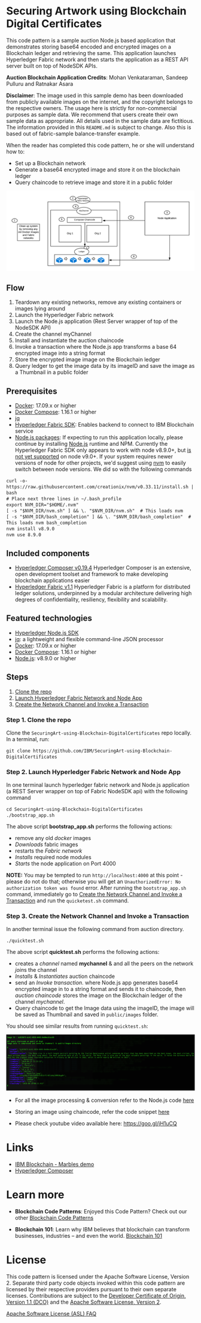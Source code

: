 


# Securing Artwork using Blockchain Digital Certificates

This code pattern is a sample auction Node.js based application that demonstrates storing base64 encoded and encrypted images on a Blockchain ledger and retrieving the same. This application launches Hyperledger Fabric network and then starts the application as a REST API server built on top of NodeSDK APIs.

**Auction Blockchain Application Credits**: Mohan Venkataraman, Sandeep Pulluru and Ratnakar Asara

**Disclaimer**: The image used in this sample demo has been downloaded from publicly available images on the internet, and the copyright belongs to the respective owners. The usage here is strictly for non-commercial purposes as sample data. We recommend that users create their own sample data as appropriate. All details used in the sample data are fictitious. The information provided in this `README.md` is subject to change. Also this is based out of fabric-sample balance-transfer example.

When the reader has completed this code pattern, he or she will understand how to:

* Set up a Blockchain network
* Generate a base64 encrypted image and store it on the blockchain ledger
* Query chaincode to retrieve image and store it in a public folder


<!--Remember to dump an image in this path-->
<p align="center">
<img src="./readme-images/auction-diagram.png"/>
</p>

## Flow
<!--Add new flow steps based on the architecture diagram-->
1. Teardown any existing networks, remove any existing containers or images lying around
2. Launch the Hyperledger Fabric network
3. Launch the Node.js application (Rest Server wrapper of top of the NodeSDK API)
4. Create the channel myChannel
5. Install and instantiate the auction chaincode
6. Invoke a transaction where the Node.js app transforms a base 64 encrypted image into a string format
7. Store the encrypted image image on the Blockchain ledger
8. Query ledger to get the image data by its imageID and save the image as a Thumbnail in a public folder

<!--Update this section-->
## Prerequisites
* [Docker](https://www.docker.com/): 17.09.x or higher
* [Docker Compose](https://docs.docker.com/compose/): 1.16.1 or higher
* [jq](https://stedolan.github.io/jq/)
* [Hyperledger Fabric SDK](https://fabric-sdk-node.github.io/): Enables backend to connect to IBM Blockchain service
* [Node.js packages](https://docs.docker.com/compose/): If expecting to run this application locally, please continue by installing [Node.js](https://docs.docker.com/compose/) runtime and NPM. Currently the Hyperledger Fabric SDK only appears to work with node v8.9.0+, but [is not yet supported](https://github.com/hyperledger/fabric-sdk-node#build-and-test) on node v9.0+. If your system requires newer versions of node for other projects, we'd suggest using [nvm](https://github.com/creationix/nvm) to easily switch between node versions. We did so with the following commands
```
curl -o- https://raw.githubusercontent.com/creationix/nvm/v0.33.11/install.sh | bash
# Place next three lines in ~/.bash_profile
export NVM_DIR="$HOME/.nvm"
[ -s "$NVM_DIR/nvm.sh" ] && \. "$NVM_DIR/nvm.sh"  # This loads nvm
[ -s "$NVM_DIR/bash_completion" ] && \. "$NVM_DIR/bash_completion"  # This loads nvm bash_completion
nvm install v8.9.0
nvm use 8.9.0
```

<!--Update this section-->
## Included components
* [Hyperledger Composer v0.19.4](https://hyperledger.github.io/composer/latest/) Hyperledger Composer is an extensive, open development toolset and framework to make developing blockchain applications easier
* [Hyperledger Fabric v1.1](https://hyperledger-fabric.readthedocs.io) Hyperledger Fabric is a platform for distributed ledger solutions, underpinned by a modular architecture delivering high degrees of confidentiality, resiliency, flexibility and scalability.

<!--Update this section-->
## Featured technologies
* [Hyperledger Node.js SDK](https://github.com/hyperledger/fabric-sdk-node)
* [jq](https://stedolan.github.io/jq/): a lightweight and flexible command-line JSON processor
* [Docker](https://www.docker.com/): 17.09.x or higher
* [Docker Compose](https://docs.docker.com/compose/): 1.16.1 or higher
* [Node.js](https://docs.docker.com/compose/): v8.9.0 or higher

## Steps
1. [Clone the repo](#1-clone-the-repo)
2. [Launch Hyperledger Fabric Network and Node App](#2-launch-hyperledger-fabric-network-and-node-app)
3. [Create the Network Channel and Invoke a Transaction](#3-Create-the-Network-Channel-and-Invoke-a-Transaction)


### Step 1. Clone the repo

Clone the `SecuringArt-using-Blockchain-DigitalCertificates` repo locally. In a terminal, run:

```
git clone https://github.com/IBM/SecuringArt-using-Blockchain-DigitalCertificates
```

### Step 2. Launch Hyperledger Fabric Network and Node App

In one terminal launch hyperledger fabric network and Node.js application (a REST Server wrapper on top of Fabric NodeSDK api) with the following command
```
cd SecuringArt-using-Blockchain-DigitalCertificates
./bootstrap_app.sh
```
The above script **bootstrap_app.sh** performs the following actions:
* remove any old *docker* images
* *Downloads* fabric images
* restarts the *Fabric network*
* *Installs* required node modules
* *Starts* the node application on Port 4000

**NOTE:** You may be tempted to run `http://localhost:4000` at this point - please do not do that; otherwise you will get an `UnauthorizedError: No authorization token was found` error.  After running the `bootstrap_app.sh` command, immediately go to [Create the Network Channel and Invoke a Transaction](#3-Create-the-Network-Channel-and-Invoke-a-Transaction) and run the `quicketest.sh` command.

### Step 3. Create the Network Channel and Invoke a Transaction
In another terminal issue the following command from auction directory.
```
./quicktest.sh
```
The above script **quicktest.sh** performs the following actions:
* creates a *channel* named **mychannel** & and all the peers on the network *join*s the channel
* *Installs* & *Instantiates* auction chaincode
* send an *Invoke transaction*. where Node.js app generates base64 encrypted image in to a string format and sends it to chaincode, then *auction chaincode* stores the image on the Blockchain ledger of the channel *mychannel*.
* Query chaincode to get the Image data using the imageID, the image will be saved as Thumbnail and saved in `public/images` folder.

You should see similar results from running `quicktest.sh`:
<p align="center">
<img src="./readme-images/image-output.png"/>
</p>


* For all the image processing & conversion refer to the Node.js code [here](https://github.com/ChainyardLabs/auction/blob/master/app/saveImageTx.js)

* Storing an image using chaincode, refer the code snippet [here](https://github.com/ChainyardLabs/auction/blob/master/artifacts/src/github.com/auction/auction.go#L138-L168)

* Please check youtube video available here: https://goo.gl/jH1uCQ


# Links

* [IBM Blockchain - Marbles demo](https://github.com/IBM-Blockchain/marbles)
* [Hyperledger Composer](https://hyperledger.github.io/composer/latest/index.html)


# Learn more

* **Blockchain Code Patterns**: Enjoyed this Code Pattern? Check out our other [Blockchain Code Patterns](https://developer.ibm.com/technologies/blockchain/)

* **Blockchain 101**: Learn why IBM believes that blockchain can transform businesses, industries – and even the world. [Blockchain 101](https://developer.ibm.com/technologies/blockchain/)

# License
This code pattern is licensed under the Apache Software License, Version 2.  Separate third party code objects invoked within this code pattern are licensed by their respective providers pursuant to their own separate licenses. Contributions are subject to the [Developer Certificate of Origin, Version 1.1 (DCO)](https://developercertificate.org/) and the [Apache Software License, Version 2](https://www.apache.org/licenses/LICENSE-2.0.txt).

[Apache Software License (ASL) FAQ](https://www.apache.org/foundation/license-faq.html#WhatDoesItMEAN)
